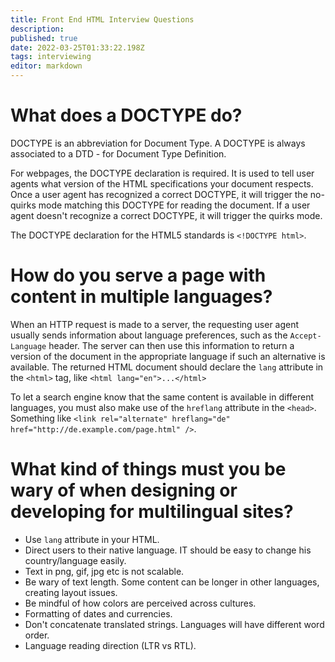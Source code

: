 ```yaml
---
title: Front End HTML Interview Questions
description: 
published: true
date: 2022-03-25T01:33:22.198Z
tags: interviewing
editor: markdown
---
```


# What does a DOCTYPE do?
DOCTYPE is an abbreviation for Document Type. A DOCTYPE is always associated to a DTD - for Document Type Definition. 

For webpages, the DOCTYPE declaration is required. It is used to tell user agents what version of the HTML specifications your document respects. Once a user agent has recognized a correct DOCTYPE, it will trigger the no-quirks mode matching this DOCTYPE for reading the document. If a user agent doesn't recognize a correct DOCTYPE, it will trigger the quirks mode.

The DOCTYPE declaration for the HTML5 standards is `<!DOCTYPE html>`.

# How do you serve a page with content in multiple languages?
When an HTTP request is made to a server, the requesting user agent usually sends information about language preferences, such as the `Accept-Language` header. The server can then use this information to return a version of the document in the appropriate language if such an alternative is available. The returned HTML document should declare the `lang` attribute in the `<html>` tag, like `<html lang="en">...</html>`

To let a search engine know that the same content is available in different languages, you must also make use of the `hreflang` attribute in the `<head>`. Something like `<link rel="alternate" hreflang="de" href="http://de.example.com/page.html" />`. 

# What kind of things must you be wary of when designing or developing for multilingual sites?
- Use `lang` attribute in your HTML.
- Direct users to their native language. IT should be easy to change his country/language easily.
- Text in png, gif, jpg etc is not scalable. 
- Be wary of text length. Some content can be longer in other languages, creating layout issues.
- Be mindful of how colors are perceived across cultures.
- Formatting of dates and currencies. 
- Don't concatenate translated strings. Languages will have different word order.
- Language reading direction (LTR vs RTL).